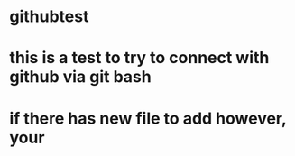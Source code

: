 # githubtest
# this is a test to try to connect with github via git bash
# if there has new file to add however, your 
